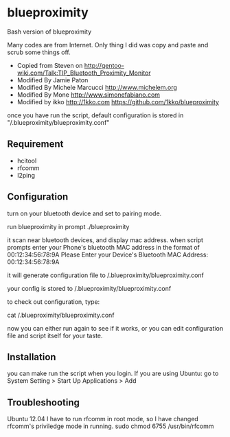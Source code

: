 blueproximity
=============
Bash version of blueproximity

Many codes are from Internet. Only thing I did was copy and paste and scrub some things off.

- Copied from Steven on http://gentoo-wiki.com/Talk:TIP_Bluetooth_Proximity_Monitor
- Modified By Jamie Paton 
- Modified By Michele Marcucci http://www.michelem.org
- Modified By Mone http://www.simonefabiano.com
- Modified by ikko http://1kko.com https://github.com/1kko/blueproximity

once you have run the script,
default configuration is stored in "<your home dir>/.blueproximity/blueproximity.conf"


Requirement
----
- hcitool
- rfcomm
- l2ping


Configuration
----
turn on your bluetooth device and set to pairing mode.

run blueproximity in prompt
 ./blueproximity

it scan near bluetooth devices, and display mac address.
when script prompts enter your Phone's bluetooth MAC address in the format of 00:12:34:56:78:9A
 Please Enter your Device's Bluetooth MAC Address: 00:12:34:56:78:9A

it will generate configuration file to <your homedir>/.blueproximity/blueproximity.conf

 your config is stored to <your homedir>/.blueproximity/blueproximity.conf

 to check out configuration, type:

   cat <your homedir>/.blueproximity/blueproximity.conf


now you can either run again to see if it works, or
you can edit configuration file and script itself for your taste.


Installation
----
you can make run the script when you login.
If you are using Ubuntu:
go to System Setting > Start Up Applications > Add 

Troubleshooting
----
Ubuntu 12.04 I have to run rfcomm in root mode, so I have changed rfcomm's priviledge mode in running.
sudo chmod 6755 /usr/bin/rfcomm